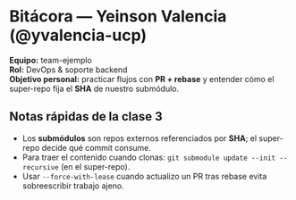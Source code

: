 # Bitácora — Yeinson Valencia (@yvalencia-ucp)

**Equipo:** team-ejemplo  
**Rol:** DevOps & soporte backend  
**Objetivo personal:** practicar flujos con **PR + rebase** y entender cómo el super-repo fija el **SHA** de nuestro submódulo.

## Notas rápidas de la clase 3

- Los **submódulos** son repos externos referenciados por **SHA**; el super-repo decide qué commit consume.
- Para traer el contenido cuando clonas: `git submodule update --init --recursive` (en el super-repo).
- Usar `--force-with-lease` cuando actualizo un PR tras rebase evita sobreescribir trabajo ajeno.
